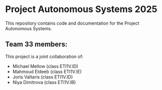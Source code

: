 # Project Autonomous Systems 2025

This repository contains code and documentation for the Project Autonomous Systems.

## Team 33 members:

This project is a joint collaboration of:

* Michael Mellow (class ETI1V.ID)
* Mahmoud Eldeeb (class ETI1V.IE)
* Joris Valtaris (class ETI1V.ID)
* Niya Dimitrova (class ETI1V.IB)
